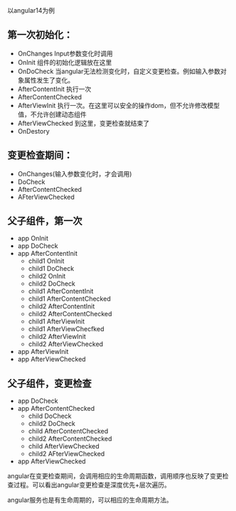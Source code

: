 以angular14为例

## 第一次初始化：
+ OnChanges
Input参数变化时调用
+ OnInit
组件的初始化逻辑放在这里
+ OnDoCheck
当angular无法检测变化时，自定义变更检查。例如输入参数对象属性发生了变化。
+ AfterContentInit
执行一次
+ AfterContentChecked
+ AfterViewInit
执行一次。在这里可以安全的操作dom，但不允许修改模型值，不允许创建动态组件
+ AfterViewChecked
到这里，变更检查就结束了
+ OnDestory

## 变更检查期间：
+ OnChanges(输入参数变化时，才会调用)
+ DoCheck
+ AfterContentChecked
+ AFterViewChecked


## 父子组件，第一次
+ app OnInit
+ app DoCheck
+ app AfterContentInit
  + child1 OnInit
  + child1 DoCheck
  + child2 OnInit
  + child2 DoCheck
  + child1 AfterContentInit
  + child1 AfterContentChecked
  + child2 AfterContentInit
  + child2 AfterContentChecked
  + child1 AfterViewInit
  + child1 AfterViewChecfked
  + child2 AfterViewInit
  + child2 AfterViewChecked
+ app AfterViewInit
+ app AfterViewChecked

## 父子组件，变更检查
+ app DoCheck
+ app AfterContentChecked
  + child DoCheck
  + child2 DoCheck
  + child AfterContentChecked
  + child2 AfterContentChecked
  + child AfterViewChecked
  + child2 AFterViewChecked
+ app AfterViewChecked


angular在变更检查期间，会调用相应的生命周期函数，调用顺序也反映了变更检查过程。可以看出angular变更检查是深度优先+层次遍历。


angular服务也是有生命周期的，可以相应的生命周期方法。
